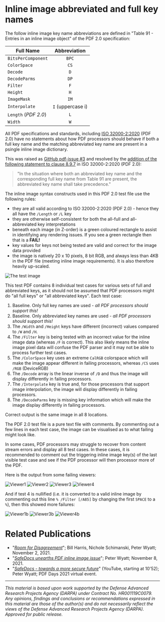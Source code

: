 # Inline image abbreviated and full key names

The follow inline image key name abbreviations are defined in "Table 91 - Entries in an inline image object" of the PDF 2.0 specification:

| Full Name | Abbreviation |
| --------- | :----------: |
| `BitsPerComponent` | `BPC` |
| `ColorSpace`       |  `CS` |
| `Decode`           |  `D` |
| `DecodeParms`      |  `DP` |
| `Filter`           |  `F` |
| `Height`           |  `H` |
| `ImageMask`        |  `IM` |
| `Interpolate`      |  `I` (uppercase i) |
| `Length` (_PDF 2.0_) |  `L` |
| `Width`            |  `W` |


All PDF specifications and standards, including [ISO 32000-2:2020](https://www.iso.org/standard/75839.html) (PDF 2.0) have no statements about how PDF processors should behave if both a full key name and the matching abbreviated key name are present in a psingle inline image dictionary.

This was raised as [GitHub pdf-issue #3](https://github.com/pdf-association/pdf-issues/issues/3) and resolved by the [addition of the following statement to clause 8.9.7](https://www.pdfa.org/proxy.php/https://pdf-association.github.io/pdf-issues/clauses/clause08) in ISO 32000-2:2020 (PDF 2.0):

> "In the situation where both an abbreviated key name and the corresponding full key name from Table 91 are present, the abbreviated key name shall take precedence."

The inline image syntax constructs used in this PDF 2.0 test file use the following rules:
* they are all valid according to ISO 32000-2:2020 (PDF 2.0) - hence they all have the `/Length` or `/L` key
* they are otherwise self-consistent for both the all-full and all-abbreviated key interpretations
* beneath each image (in Z-order) is a green coloured rectangle to assist in identifying any rendering issues. If you see a green rectangle then that is a **FAIL!**
* key values for keys not being tested are valid and correct for the image data provided
* the image is natively 20 x 10 pixels, 8 bit RGB, and always less than 4KB in the PDF file (meeting inline image requirements). It is also therefore heavily up-scaled.


![The test image](image.png)


This test PDF contains 8 individual test cases for various sets of full and abbreviated keys, as it should not be assumed that PDF processors might do "all full keys" or "all abbreviated keys". Each test case:

1. Baseline. Only full key names are used - _all PDF processors should support this!_
2. Baseline. Only abbreviated key names are used - _all PDF processors should support this!_
3. The `/Width` and `/Height` keys have different (incorrect) values compared to `/W` and `/H`.
4. The `/Filter` key is being tested with an incorrect value for the inline image data (whereas `/F` is correct). This also likely means the inline image pixel data will confuse the PDF parser and it may not be able to process further test cases.
5. The `/ColorSpace` key uses an extreme `CalRGB` colorspace which will make the image appear different in failing processors, whereas `/CS` uses `/RGB` (DeviceRGB)
6. The `/Decode` array is the linear inverse of `/D` and thus the image will display differently in failing processors.
7. The `/Interpolate` key is true and, for those processors that support image interpolation, the image will display differently in failing processors.
8. The `/DecodeParms` key is missing key information which will make the image display differently in failing processors.

Correct output is the same image in all 8 locations.

The PDF 2.0 test file is a pure text file with comments. By commenting out a few lines in each test case, the image can be visualised as to what failing might look like.

In some cases, PDF processors may struggle to recover from content stream errors and display all 8 test cases. In these cases, it is recommended to comment out the triggering inline image key(s) of the last visible test case and see if the PDF processor will then processor more of the PDF.

Here is the output from some failing viewers:

![Viewer1](Viewer1.png)
![Viewer2](Viewer2.png)
![Viewer3](Viewer3.png)
![Viewer4](Viewer4.png)


And if test 4 is nullified (i.e. it is converted to a valid inline image by commenting out this line `% /Filter [/A85]` by changing the first `SPACE` to a `%`), then this showed more failures:

![Viewer1b](Viewer1b.png)
![Viewer3b](Viewer3b.png)
![Viewer4b](Viewer4b.png)

# Related Publications

- "[_Room for Disagreement_](https://galois.com/blog/2021/11/room-for-disagreement/)"; Bill Harris, Nichole Schimanski, Peter Wyatt; November 2, 2021.
- "[_SafeDocs unearths PDF inline image issue_](https://www.pdfa.org/safedocs-unearths-pdf-inline-image-issue/)"; Peter Wyatt; November 8, 2021.
- "[_SafeDocs - towards a more secure future_](https://youtu.be/2DZwaIOYGjA?t=652)" (YouTube, starting at 10'52); Peter Wyatt; PDF Days 2021 virtual event.

___
*This material is based upon work supported by the Defense Advanced Research Projects Agency (DARPA) under Contract No. HR001119C0079. Any opinions, findings and conclusions or recommendations expressed in this material are those of the author(s) and do not necessarily reflect the views of the Defense Advanced Research Projects Agency (DARPA). Approved for public release.*
